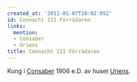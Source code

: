 ```yaml
---
created_at: '2011-01-07T10:02:05Z'
id: Connacht III Förrädaren
links:
  mention:
  - Consaber
  - Uriens
title: Connacht III Förrädaren
---
```


Kung i [Consaber] 1906 e.D. av huset [Uriens].

  [Consaber]: Consaber
  [Uriens]: Uriens